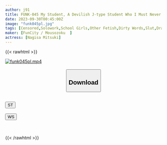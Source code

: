 ```yaml
---
author: j91
title: FUNK-045 My Student, A Devilish J-type Student Who I Must Never Touch, Whispers And Talks Dirty To Me In A Revealing Situation, And Plays With Me Until I Squirt. Mitsuki Nagisa
date: 2023-09-30T00:45:00Z
image: "funk045pl.jpg"
tags: [Censored,Solowork,School Girls,Other Fetish,Dirty Words,Slut,Drama	]
maker: [FunCity / Mousozoku  ]
actress: [Nagisa Mitsuki]
---
```



{{< rawhtml >}}

<div class="video" data-videoid="OWxy9WDpevS7qa">
    <a href="javascript:;">
        <img src="https://my.j91.asia/posts/funk045pl/funk045pl.jpg" width="WIDTH" height="HEIGHT" alt="funk045pl.mp4" loading="lazy">
    </a>
</div>

<script type="text/javascript" src="https://j91.asia/asset/on-demand-st.js"></script>

<br>
  <link rel="stylesheet" href="https://j91.asia/asset/bs5.css">
  
  <center>
  <button class="btn btn-primary" type="button" data-bs-toggle="collapse" data-bs-target=".multi-collapse" aria-expanded="false" aria-controls="multiCollapseExample1 multiCollapseExample2"><h2>Download</h2></button></center>
</p>
<div class="row">
  <div class="col">
    <div class="collapse multi-collapse" id="multiCollapseExample1">
      <div class="card card-body">
	      	      <br>
<div class="buttons">  
<a href="https://streamtape.to/v/OWxy9WDpevS7qa"><button class="btn-hover color-3"><i class="fa fa-download"></i> ST</button></a></div>
    </div>
  </div>
</div>
  <div class="col">
    <div class="collapse multi-collapse" id="multiCollapseExample2">
      <div class="card card-body">
	      <br>
<div class="buttons">
    <a href="https://wolfstream.tv/c1fxhnxg0i6n"><button class="btn-hover color-9"><i class="fa fa-download"></i> WS</button></a></div>
<br><br>
      </div>
    </div>
  </div>
</div>

{{< /rawhtml >}}